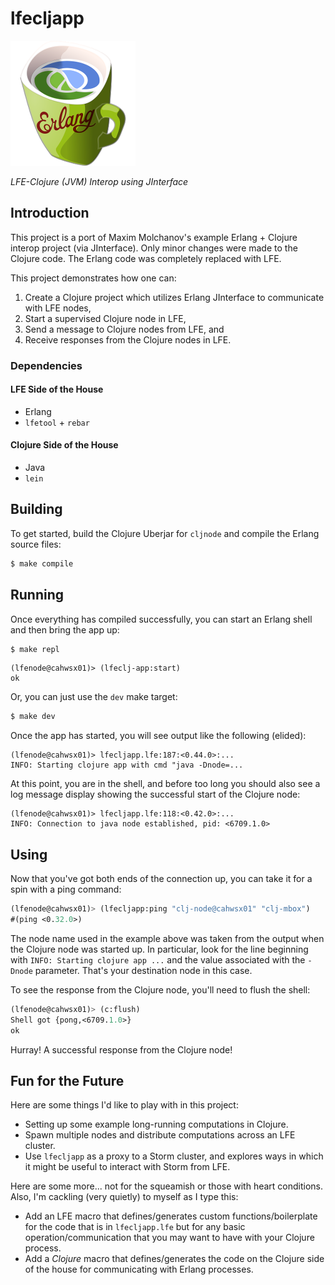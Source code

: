 # lfecljapp

<a href="resources/images/LispFlavoredErlangClojure-medium-square.png">
<img src="resources/images/LispFlavoredErlangClojure-small-square.png" />
</a>

*LFE-Clojure (JVM) Interop using JInterface*

## Introduction

This project is a port of Maxim Molchanov's example Erlang + Clojure interop
project (via JInterface). Only minor changes were made to the Clojure code.
The Erlang code was completely replaced with LFE.

This project demonstrates how one can:

1. Create a Clojure project which utilizes Erlang JInterface to communicate
   with LFE nodes,
1. Start a supervised Clojure node in LFE,
1. Send a message to Clojure nodes from LFE, and
1. Receive responses from the Clojure nodes in LFE.


### Dependencies

#### LFE Side of the House

* Erlang
* ``lfetool`` + ``rebar``

#### Clojure Side of the House

* Java
* ``lein``

## Building

To get started, build the Clojure Uberjar for ``cljnode`` and compile the
Erlang source files:

```bash
$ make compile
```

## Running

Once everything has compiled successfully, you can start an Erlang shell and
then bring the app up:

```bash
$ make repl
```

```lfe
(lfenode@cahwsx01)> (lfeclj-app:start)
ok
```

Or, you can just use the ``dev`` make target:

```bash
$ make dev
```

Once the app has started, you will see output like the following (elided):

```
(lfenode@cahwsx01)> lfecljapp.lfe:187:<0.44.0>:...
INFO: Starting clojure app with cmd "java -Dnode=...
```

At this point, you are in the shell, and before too long you should also see
a log message display showing the successful start of the Clojure node:

```
(lfenode@cahwsx01)> lfecljapp.lfe:118:<0.42.0>:...
INFO: Connection to java node established, pid: <6709.1.0>
```

## Using

Now that you've got both ends of the connection up, you can take it for a
spin with a ping command:

```cl
(lfenode@cahwsx01)> (lfecljapp:ping "clj-node@cahwsx01" "clj-mbox")
#(ping <0.32.0>)
```

The node name used in the example above was taken from the output when the
Clojure node was started up. In particular, look for the line beginning with
``INFO: Starting clojure app ...`` and the value associated with the ``-Dnode``
parameter. That's your destination node in this case.

To see the response from the Clojure node, you'll need to flush the shell:

```cl
(lfenode@cahwsx01)> (c:flush)
Shell got {pong,<6709.1.0>}
ok
```

Hurray! A successful response from the Clojure node!

## Fun for the Future

Here are some things I'd like to play with in this project:

* Setting up some example long-running computations in Clojure.
* Spawn multiple nodes and distribute computations across an LFE cluster.
* Use ``lfecljapp`` as a proxy to a Storm cluster, and explores ways in which
  it might be useful to interact with Storm from LFE.

Here are some more... not for the squeamish or those with heart conditions.
Also, I'm cackling (very quietly) to myself as I type this:

* Add an LFE macro that defines/generates custom functions/boilerplate for the
  code that is in ``lfecljapp.lfe`` but for any basic operation/communication
  that you may want to have with your Clojure process. 
* Add a *Clojure* macro that defines/generates the code on the Clojure side of
  the house for communicating with Erlang processes.


